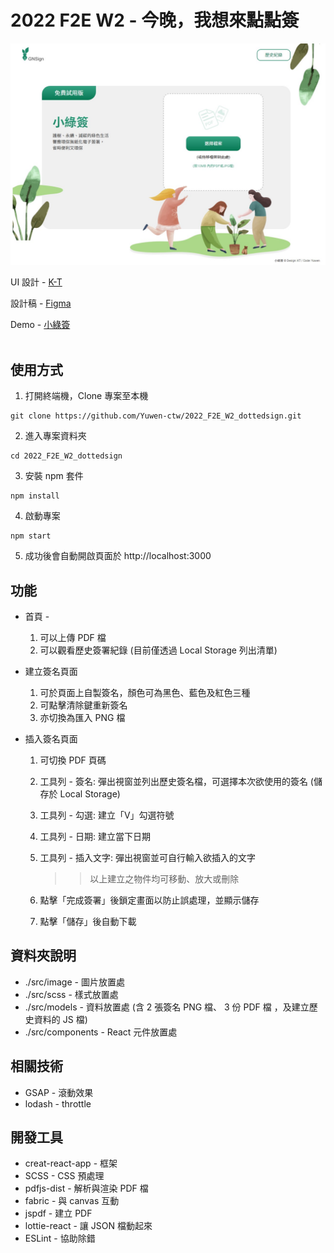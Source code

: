 # 2022 F2E W2 - 今晚，我想來點點簽

<img src='./public/screen.jpg'>

UI 設計 - <a href="https://2022.thef2e.com/users/12061579703802991521" target="_blank">K-T</a>

設計稿 - <a href="https://www.figma.com/file/6ZjDFQSrwRy6OUAXDmJNhz/%E5%B0%8F%E7%B6%A0%E7%B0%BD?node-id=0%3A1&t=BbwcZ9Y2ryDUlpZi-0" target="_blank">Figma</a>

Demo - <a href="https://yuwen-ctw.github.io/2022_F2E_W1/" target="_blank">小綠簽</a>
<br>
<br>

## 使用方式

1. 打開終端機，Clone 專案至本機
<pre><code>git clone https://github.com/Yuwen-ctw/2022_F2E_W2_dottedsign.git</code></pre>
2. 進入專案資料夾
<pre><code>cd 2022_F2E_W2_dottedsign</code></pre>
3. 安裝 npm 套件
<pre><code>npm install</code></pre>
4. 啟動專案
<pre><code>npm start</code></pre>
5. 成功後會自動開啟頁面於 http://localhost:3000

## 功能

- 首頁 -
  1. 可以上傳 PDF 檔
  2. 可以觀看歷史簽署紀錄 (目前僅透過 Local Storage 列出清單)
- 建立簽名頁面
  1. 可於頁面上自製簽名，顏色可為黑色、藍色及紅色三種
  2. 可點擊清除鍵重新簽名
  3. 亦切換為匯入 PNG 檔
- 插入簽名頁面

  1. 可切換 PDF 頁碼
  2. 工具列 - 簽名: 彈出視窗並列出歷史簽名檔，可選擇本次欲使用的簽名 (儲存於 Local Storage)
  3. 工具列 - 勾選: 建立「V」勾選符號
  4. 工具列 - 日期: 建立當下日期
  5. 工具列 - 插入文字: 彈出視窗並可自行輸入欲插入的文字

     > > 以上建立之物件均可移動、放大或刪除

  6. 點擊「完成簽署」後鎖定畫面以防止誤處理，並顯示儲存
  7. 點擊「儲存」後自動下載

## 資料夾說明

- ./src/image - 圖片放置處
- ./src/scss - 樣式放置處
- ./src/models - 資料放置處 (含 2 張簽名 PNG 檔、 3 份 PDF 檔 ，及建立歷史資料的 JS 檔)
- ./src/components - React 元件放置處

## 相關技術

- GSAP - 滾動效果
- lodash - throttle

## 開發工具

- creat-react-app - 框架
- SCSS - CSS 預處理
- pdfjs-dist - 解析與渲染 PDF 檔
- fabric - 與 canvas 互動
- jspdf - 建立 PDF
- lottie-react - 讓 JSON 檔動起來
- ESLint - 協助除錯
